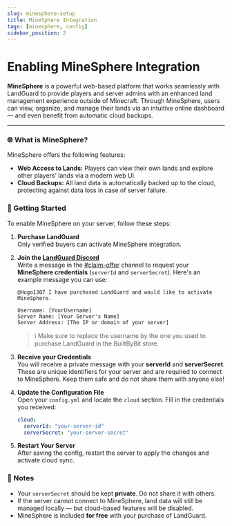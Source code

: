 ```yaml
---
slug: minesphere-setup
title: MineSphere Integration
tags: [minesphere, config]
sidebar_position: 2
---
```


# Enabling MineSphere Integration

**MineSphere** is a powerful web-based platform that works seamlessly with LandGuard to provide players and server admins with an enhanced land management experience outside of Minecraft. Through MineSphere, users can view, organize, and manage their lands via an intuitive online dashboard — and even benefit from automatic cloud backups.

---

### 🌐 What is MineSphere?

MineSphere offers the following features:

- **Web Access to Lands:** Players can view their own lands and explore other players’ lands via a modern web UI.
- **Cloud Backups:** All land data is automatically backed up to the cloud, protecting against data loss in case of server failure.

### 🔐 Getting Started

To enable MineSphere on your server, follow these steps:

1. **Purchase LandGuard**  
   Only verified buyers can activate MineSphere integration.

2. **Join the [LandGuard Discord](https://discord.gg/ezxQGPpGGN)**  
   Write a message in the [#claim-offer](https://discord.com/channels/1288476967842218015/1368588484192768060) channel to request your **MineSphere credentials** (`serverId` and `serverSecret`). Here's an example message you can use:

   ```
   @Hugo1307 I have purchased LandGuard and would like to activate MineSphere. 
   
   Username: [YourUsername]
   Server Name: [Your Server's Name]
   Server Address: [The IP or domain of your server]
   ```

   > ℹ️ Make sure to replace the username by the one you used to purchase LandGuard in the BuiltByBit store.

3. **Receive your Credentials**  
   You will receive a private message with your **serverId** and **serverSecret**. These are unique identifiers for your server and are required to connect to MineSphere. Keep them safe and do not share them with anyone else!

4. **Update the Configuration File**  
   Open your `config.yml` and locate the `cloud` section. Fill in the credentials you received:

   ```yaml
   cloud:
     serverId: "your-server-id"
     serverSecret: "your-server-secret"
   ```

5. **Restart Your Server**  
   After saving the config, restart the server to apply the changes and activate cloud sync.

### 📌 Notes

- Your `serverSecret` should be kept **private**. Do not share it with others.
- If the server cannot connect to MineSphere, land data will still be managed locally — but cloud-based features will be disabled.
- MineSphere is included **for free** with your purchase of LandGuard.